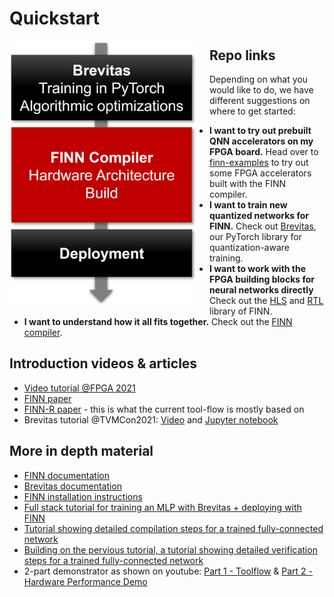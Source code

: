 # Quickstart

<img align="left" src="img/finn-stack.PNG" alt="drawing" style="margin-right: 20px" width="300"/>


## Repo links
Depending on what you would like to do, we have different suggestions on where to get started:

* **I want to try out prebuilt QNN accelerators on my FPGA board.** Head over to [finn-examples](https://github.com/Xilinx/finn-examples)
to try out some FPGA accelerators built with the FINN compiler.
* **I want to train new quantized networks for FINN.** Check out <a href="https://github.com/Xilinx/brevitas">Brevitas</a>,
our PyTorch library for quantization-aware training.
* **I want to work with the FPGA building blocks for neural networks directly** Check out the [HLS](https://github.com/Xilinx/finn-hlslib) and [RTL](https://github.com/Xilinx/finn/tree/main/finn-rtllib) library of FINN.
* **I want to understand how it all fits together.** Check out the <a href="https://github.com/Xilinx/finn">FINN compiler</a>.


## Introduction videos & articles
* [Video tutorial @FPGA 2021](https://www.youtube.com/watch?v=zw2aG4PhzmA)
* [FINN paper](https://arxiv.org/pdf/1612.07119.pdf)
* [FINN-R paper](https://arxiv.org/pdf/1809.04570.pdf) - this is what the current tool-flow is mostly based on
* Brevitas tutorial @TVMCon2021: [Video](https://www.youtube.com/watch?v=wsXx3Hr5kZs) and [Jupyter notebook](https://github.com/Xilinx/brevitas/blob/master/notebooks/Brevitas_TVMCon2021.ipynb)

## More in depth material
* [FINN documentation](https://finn.readthedocs.io/en/latest/)
* [Brevitas documentation](https://xilinx.github.io/brevitas/)
* [FINN installation instructions](https://finn.readthedocs.io/en/latest/getting_started.html)
* [Full stack tutorial for training an MLP with Brevitas + deploying with FINN](https://github.com/Xilinx/finn/tree/main/notebooks/end2end_example/cybersecurity)
* [Tutorial showing detailed compilation steps for a trained fully-connected network](https://github.com/Xilinx/finn/blob/main/notebooks/end2end_example/bnn-pynq/tfc_end2end_example.ipynb)
* [Building on the pervious tutorial, a tutorial showing detailed verification steps for a trained fully-connected network](https://github.com/Xilinx/finn/blob/main/notebooks/end2end_example/bnn-pynq/tfc_end2end_verification.ipynb) 
* 2-part demonstrator as shown on youtube: [Part 1 - Toolflow](https://www.youtube.com/watch?v=z49tzp3CBoM) & [Part 2 - Hardware Performance Demo](https://www.youtube.com/watch?v=W35c5XmnlhA)
